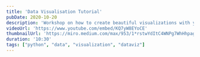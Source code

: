 ```yaml
---
title: 'Data Visualisation Tutorial'
pubDate: 2020-10-20
description: 'Workshop on how to create beautiful visualizations with your workout data.'
videoUrl: 'https://www.youtube.com/embed/KQ7yW8EYoCE'
thumbnailUrl: 'https://miro.medium.com/max/953/1*rstwYdItC4WNPg7WhHhpag.png'
duration: '10:30'
tags: ["python", "data", "visualization", "dataviz"]
---
```

